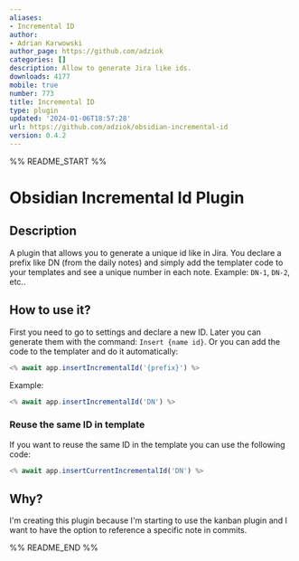 ```yaml
---
aliases:
- Incremental ID
author:
- Adrian Karwowski
author_page: https://github.com/adziok
categories: []
description: Allow to generate Jira like ids.
downloads: 4177
mobile: true
number: 773
title: Incremental ID
type: plugin
updated: '2024-01-06T18:57:28'
url: https://github.com/adziok/obsidian-incremental-id
version: 0.4.2
---
```


%% README_START %%

# Obsidian Incremental Id Plugin

## Description
A plugin that allows you to generate a unique id like in Jira.
You declare a prefix like DN (from the daily notes) and simply add the templater code to your templates and see a unique number in each note.
Example: `DN-1`, `DN-2`, etc..

## How to use it?
First you need to go to settings and declare a new ID.
Later you can generate them with the command: `Insert {name id}`.
Or you can add the code to the templater and do it automatically:
```javascript
<% await app.insertIncrementalId('{prefix}') %>
```

Example:
```javascript
<% await app.insertIncrementalId('DN') %>
```

### Reuse the same ID in template
If you want to reuse the same ID in the template you can use the following code:
```javascript
<% await app.insertCurrentIncrementalId('DN') %>
```

## Why?
I'm creating this plugin because I'm starting to use the kanban plugin and I want to have the option to reference a specific note in commits.

%% README_END %%